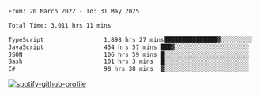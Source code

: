 <!--START_SECTION:waka-->

```txt
From: 20 March 2022 - To: 31 May 2025

Total Time: 3,011 hrs 11 mins

TypeScript                 1,898 hrs 27 mins███████████████▓░░░░░░░░░   63.05 %
JavaScript                 454 hrs 57 mins ███▓░░░░░░░░░░░░░░░░░░░░░   15.11 %
JSON                       106 hrs 59 mins █░░░░░░░░░░░░░░░░░░░░░░░░   03.55 %
Bash                       101 hrs 3 mins  █░░░░░░░░░░░░░░░░░░░░░░░░   03.36 %
C#                         98 hrs 38 mins  ▓░░░░░░░░░░░░░░░░░░░░░░░░   03.28 %
```

<!--END_SECTION:waka-->
[![spotify-github-profile](https://spotify-github-profile.vercel.app/api/view?uid=c00zprrvy9xiloa9qnco3hmng&cover_image=true&theme=novatorem&show_offline=false&background_color=121212&bar_color=53b14f&bar_color_cover=false)](https://spotify-github-profile.vercel.app/api/view?uid=c00zprrvy9xiloa9qnco3hmng&redirect=true)




